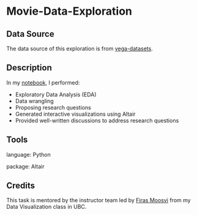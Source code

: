 # Movie-Data-Exploration

## Data Source

The data source of this exploration is from [vega-datasets](https://github.com/vega/vega-datasets).

## Description

In my [notebook](https://github.com/krieya/Movie-Data-Exploration/blob/master/EDA_Visualization.ipynb), I performed:
- Exploratory Data Analysis (EDA)
- Data wrangling
- Proposing research questions
- Generated interactive visualizations using Altair
- Provided well-written discussions to address research questions

## Tools

language: Python

package: Altair

## Credits

This task is mentored by the instructor team led by [Firas Moosvi](https://www.stat.ubc.ca/users/firas-moosvi) from my Data Visualization class in UBC. 
